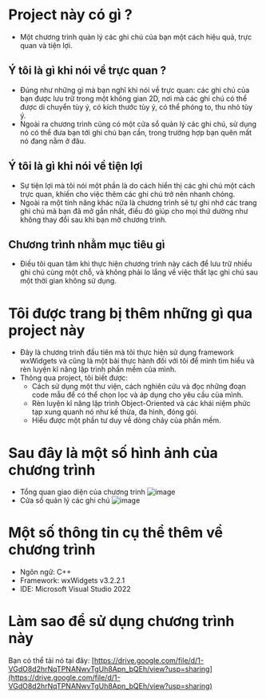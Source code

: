 # Project này có gì ?
- Một chương trình quản lý các ghi chú của bạn một cách hiệu quả, trực quan và tiện lợi.
## Ý tôi là gì khi nói về trực quan ?
- Đúng như những gì mà bạn nghĩ khi nói về trực quan: các ghi chú của bạn được lưu trữ trong một không gian 2D, nơi mà các ghi chú có thể được di chuyển tùy ý, có kích thước tùy ý, có thể phóng to, thu nhỏ tùy ý.
- Ngoài ra chương trình cũng có một cửa sổ quản lý các ghi chú, sử dụng nó có thể đưa bạn tới ghi chú bạn cần, trong trường hợp bạn quên mất nó đang nằm ở đâu.
## Ý tôi là gì khi nói về tiện lợi
- Sự tiện lợi mà tôi nói một phần là do cách hiển thị các ghi chú một cách trực quan, khiến cho việc thêm các ghi chú trở nên nhanh chóng.
- Ngoài ra một tính năng khác nữa là chương trình sẽ tự ghi nhớ các trang ghi chú mà bạn đã mở gần nhất, điều đó giúp cho mọi thứ dường như không thay đổi sau khi bạn mở chương trình.
## Chương trình nhằm mục tiêu gì
- Điều tôi quan tâm khi thực hiện chương trình này cách để lưu trữ nhiều ghi chú cùng một chỗ, và không phải lo lắng về việc thất lạc ghi chú sau một thời gian không sử dụng.
# Tôi được trang bị thêm những gì qua project này
- Đây là chương trình đầu tiên mà tôi thực hiện sử dụng framework wxWidgets và cũng là một bài thực hành đối với tôi để mình tìm hiểu và rèn luyện kĩ năng lập trình phần mềm của mình.
- Thông qua project, tôi biết được:
  - Cách sử dụng một thư viện, cách nghiên cứu và đọc những đoạn code mẫu để có thể chọn lọc và áp dụng cho yêu cầu của mình.
  - Rèn luyện kĩ năng lập trình Object-Oriented và các khái niệm phức tạp xung quanh nó như kế thừa, đa hình, đóng gói.
  - Hiểu được một phần tư duy về dòng chảy của phần mềm.
# Sau đây là một số hình ảnh của chương trình
- Tổng quan giao diện của chương trinh
![image](https://github.com/user-attachments/assets/13e2e33c-1743-49cd-a02a-414225d02254)
- Cửa sổ quản lý các ghi chú
![image](https://github.com/user-attachments/assets/1cd850cb-c182-496d-9e2f-4bd446d70ac5)

# Một số thông tin cụ thể thêm về chương trình
- Ngôn ngữ: C++
- Framework: wxWidgets v3.2.2.1
- IDE: Microsoft Visual Studio 2022
# Làm sao để sử dụng chương trình này
Bạn có thể tải nó tại đây: [https://drive.google.com/file/d/1-VGdO8d2hrNqTPNANwvTgUh8Apn_bQEh/view?usp=sharing](https://drive.google.com/file/d/1-VGdO8d2hrNqTPNANwvTgUh8Apn_bQEh/view?usp=sharing)
